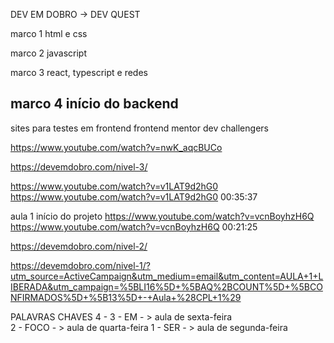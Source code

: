  
  DEV EM DOBRO -> DEV QUEST

marco 1
html e css

marco 2
javascript

marco 3
react, typescript e redes

marco 4
início do backend
-----------------------------------------------
sites para testes em frontend
frontend mentor
dev challengers


https://www.youtube.com/watch?v=nwK_aqcBUCo

https://devemdobro.com/nivel-3/



https://www.youtube.com/watch?v=v1LAT9d2hG0
https://www.youtube.com/watch?v=v1LAT9d2hG0
00:35:37

aula 1 início do projeto
https://www.youtube.com/watch?v=vcnBoyhzH6Q
https://www.youtube.com/watch?v=vcnBoyhzH6Q
00:21:25

https://devemdobro.com/nivel-2/

https://devemdobro.com/nivel-1/?utm_source=ActiveCampaign&utm_medium=email&utm_content=AULA+1+LIBERADA&utm_campaign=%5BLI16%5D+%5BAQ%2BCOUNT%5D+%5BCONFIRMADOS%5D+%5B13%5D+-+Aula+%28CPL+1%29


PALAVRAS CHAVES
4 -
3 - EM     - >  aula de sexta-feira  
2 - FOCO   - >  aula de quarta-feira
1 - SER    - >  aula de segunda-feira